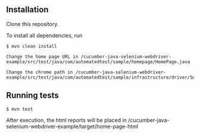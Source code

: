 ## Installation

Clone this repository.

To install all dependencies, run

```console
$ mvn clean install
```
```console
Change the home page URL in /cucumber-java-selenium-webdriver-example/src/test/java/com/automatedtest/sample/homepage/HomePage.java
```
```console
Change the chrome path in /cucumber-java-selenium-webdriver-example/src/test/java/com/automatedtest/sample/infrastructure/driver/Setup.java
```
## Running tests

```console
$ mvn test
```

After execution, the html reports will be placed in /cucumber-java-selenium-webdriver-example/target/home-page-html
